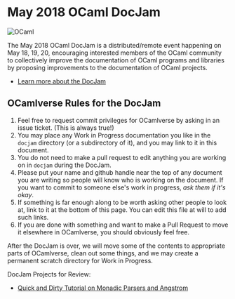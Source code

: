 # May 2018 OCaml DocJam

![OCaml](https://ocaml.org/img/colour-transparent-icon.svg)

The May 2018 OCaml DocJam is a distributed/remote event happening on
May 18, 19, 20, encouraging interested members of the OCaml community
to collectively improve the documentation of OCaml programs and
libraries by proposing improvements to the documentation of OCaml
projects.

* [Learn more about the DocJam](http://gallium.inria.fr/~scherer/events/ocaml-docjam-may-2018/announce.html)

## OCamlverse Rules for the DocJam

1. Feel free to request commit privileges for OCamlverse by asking in an
   issue ticket. (This is always true!)
2. You may place any Work in Progress documentation you like in the
   `docjam` directory (or a subdirectory of it), and you may link to it
   in this document.
3. You do not need to make a pull request to edit anything you are
   working on in `docjam` during the DocJam.
4. Please put your name and github handle near the top of any document
   you are writing so people will know who is working on the
   document. If you want to commit to someone else's work in progress,
   _ask them if it's okay_.
5. If something is far enough along to be worth asking other people to
   look at, link to it at the bottom of this page. You can edit this
   file at will to add such links.
6. If you are done with something and want to make a Pull Request to
   move it elsewhere in OCamlverse, you should obviously feel free.

After the DocJam is over, we will move some of the contents to
appropriate parts of OCamlverse, clean out some things, and we may
create a permanent scratch directory for Work in Progress.

DocJam Projects for Review:

* [Quick and Dirty Tutorial on Monadic Parsers and Angstrom](monadic-parsers-angstrom.md)
